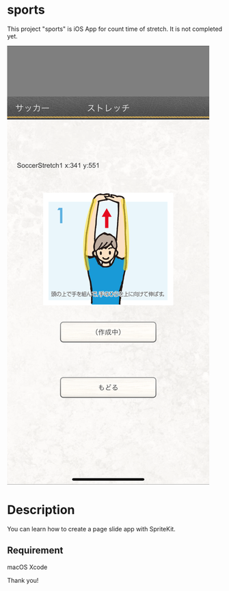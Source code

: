 # sports
This project "sports" is iOS App for count time of stretch.
It is not completed yet.

<img src="sportsImg.png" alt="sports Screenshot">

# Description
 
You can learn how to create a page slide app with SpriteKit.

## Requirement
macOS
Xcode

Thank you!
